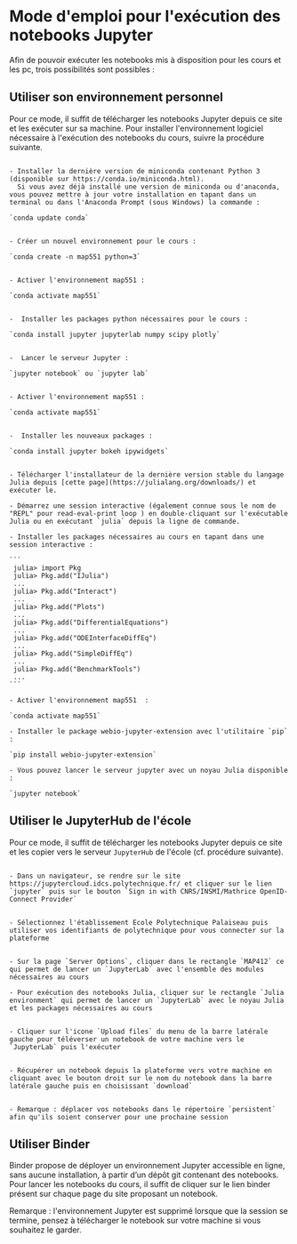 # Mode d'emploi pour l'exécution des notebooks Jupyter

Afin de pouvoir exécuter les notebooks mis à disposition pour les cours et les pc, trois possibilités sont possibles :

## Utiliser son environnement personnel

Pour ce mode, il suffit de télécharger les notebooks Jupyter depuis ce site et les exécuter sur sa machine. Pour installer l'environnement logiciel nécessaire à l'exécution des notebooks du cours, suivre la procédure suivante.
  
```{admonition} Procédure pour installer Jupyter Notebook

- Installer la dernière version de miniconda contenant Python 3 (disponible sur https://conda.io/miniconda.html).
  Si vous avez déjà installé une version de miniconda ou d'anaconda, vous pouvez mettre à jour votre installation en tapant dans un terminal ou dans l'Anaconda Prompt (sous Windows) la commande :

`conda update conda`


- Créer un nouvel environnement pour le cours :

`conda create -n map551 python=3`


- Activer l'environnement map551 :

`conda activate map551` 


-  Installer les packages python nécessaires pour le cours :

`conda install jupyter jupyterlab numpy scipy plotly`


-  Lancer le serveur Jupyter :

`jupyter notebook` ou `jupyter lab`
```

```{admonition} Ajouter des packages python dans l'environnement

- Activer l'environnement map551 :

`conda activate map551` 


-  Installer les nouveaux packages :

`conda install jupyter bokeh ipywidgets`
```

``````{admonition} Installer Julia et les packages nécessaires au cours

- Télécharger l'installateur de la dernière version stable du langage Julia depuis [cette page](https://julialang.org/downloads/) et exécuter le.

- Démarrez une session interactive (également connue sous le nom de "REPL" pour read-eval-print loop ) en double-cliquant sur l'exécutable Julia ou en exécutant `julia` depuis la ligne de commande.

- Installer les packages nécessaires au cours en tapant dans une session interactive :

```
 julia> import Pkg
 julia> Pkg.add("IJulia")
 ...
 julia> Pkg.add("Interact")
 ...
 julia> Pkg.add("Plots")
 ...
 julia> Pkg.add("DifferentialEquations")
 ...
 julia> Pkg.add("ODEInterfaceDiffEq")
 ...
 julia> Pkg.add("SimpleDiffEq")
 ...
 julia> Pkg.add("BenchmarkTools")
 ...
```

- Activer l'environnement map551  :

`conda activate map551`

- Installer le package webio-jupyter-extension avec l'utilitaire `pip` :

`pip install webio-jupyter-extension`

- Vous pouvez lancer le serveur jupyter avec un noyau Julia disponible :

`jupyter notebook` 

``````

## Utiliser le JupyterHub de l'école

Pour ce mode, il suffit de télécharger les notebooks Jupyter depuis ce site et les copier vers le serveur `JupyterHub` de l'école (cf. procédure suivante).

```{admonition} Utilisation du JupyterHub de l'école

- Dans un navigateur, se rendre sur le site https://jupytercloud.idcs.polytechnique.fr/ et cliquer sur le lien `jupyter` puis sur le bouton `Sign in with CNRS/INSMI/Mathrice OpenID-Connect Provider`


- Sélectionnez l'établissement Ecole Polytechnique Palaiseau puis utiliser vos identifiants de polytechnique pour vous connecter sur la plateforme


- Sur la page `Server Options`, cliquer dans le rectangle `MAP412` ce qui permet de lancer un `JupyterLab` avec l'ensemble des modules nécessaires au cours

- Pour exécution des notebooks Julia, cliquer sur le rectangle `Julia environment` qui permet de lancer un `JupyterLab` avec le noyau Julia et les packages nécessaires au cours 


- Cliquer sur l'icone `Upload files` du menu de la barre latérale gauche pour téléverser un notebook de votre machine vers le `JupyterLab` puis l'exécuter


- Récupérer un notebook depuis la plateforme vers votre machine en cliquant avec le bouton droit sur le nom du notebook dans la barre latérale gauche puis en choisissant `download`


- Remarque : déplacer vos notebooks dans le répertoire `persistent` afin qu'ils soient conserver pour une prochaine session  
``` 

## Utiliser Binder

Binder propose de déployer un environnement Jupyter accessible en ligne, sans aucune installation, à partir d’un dépôt git contenant des notebooks.
Pour lancer les notebooks du cours, il suffit de cliquer sur le lien binder présent sur chaque page du site proposant un notebook. 

Remarque : l'environnement Jupyter est supprimé lorsque que la session se termine, pensez à télécharger le notebook sur votre machine si vous souhaitez le garder. 
